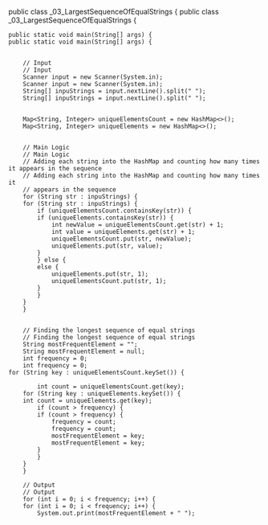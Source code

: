 
public class _03_LargestSequenceOfEqualStrings {
 public class _03_LargestSequenceOfEqualStrings {
 
 
 	public static void main(String[] args) {
 	public static void main(String[] args) {
		

 		// Input
 		// Input
 		Scanner input = new Scanner(System.in);
 		Scanner input = new Scanner(System.in);
 		String[] inpuStrings = input.nextLine().split(" ");
 		String[] inpuStrings = input.nextLine().split(" ");
		

		Map<String, Integer> uniqueElementsCount = new HashMap<>();
		Map<String, Integer> uniqueElements = new HashMap<>();
		

 		// Main Logic
 		// Main Logic
		// Adding each string into the HashMap and counting how many times it appears in the sequence
		// Adding each string into the HashMap and counting how many times it
		// appears in the sequence
 		for (String str : inpuStrings) {
 		for (String str : inpuStrings) {
			if (uniqueElementsCount.containsKey(str)) {
			if (uniqueElements.containsKey(str)) {
				int newValue = uniqueElementsCount.get(str) + 1;
				int value = uniqueElements.get(str) + 1;
				uniqueElementsCount.put(str, newValue);
				uniqueElements.put(str, value);
			}
			} else {
			else {
				uniqueElements.put(str, 1);
				uniqueElementsCount.put(str, 1);
 			}
 			}
 		}
 		}
		

 		// Finding the longest sequence of equal strings
 		// Finding the longest sequence of equal strings
		String mostFrequentElement = "";
		String mostFrequentElement = null;
 		int frequency = 0;
 		int frequency = 0;
  	for (String key : uniqueElementsCount.keySet()) {
		
			int count = uniqueElementsCount.get(key);
	 	for (String key : uniqueElements.keySet()) {
 		int count = uniqueElements.get(key);
 			if (count > frequency) {
 			if (count > frequency) {
 				frequency = count;
 				frequency = count;
 				mostFrequentElement = key;
 				mostFrequentElement = key;
 			}
 			}
 		}
 		}

 		// Output
 		// Output
 		for (int i = 0; i < frequency; i++) {
 		for (int i = 0; i < frequency; i++) {
 			System.out.print(mostFrequentElement + " ");
